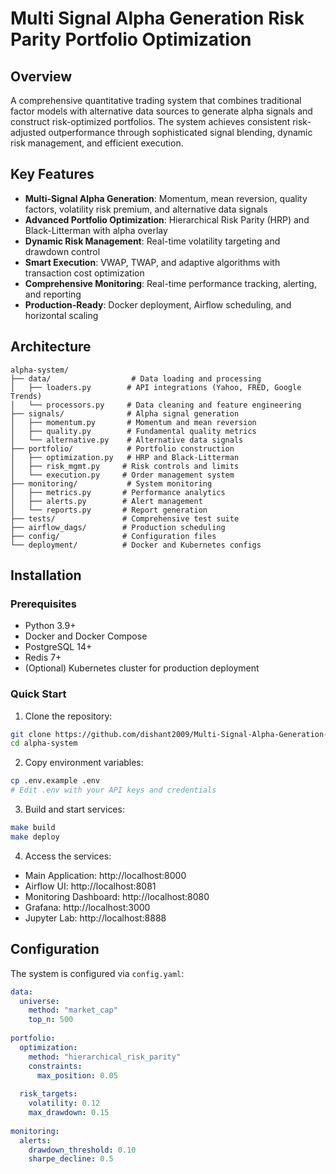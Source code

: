 # Multi Signal Alpha Generation Risk Parity Portfolio Optimization
## Overview

A comprehensive quantitative trading system that combines traditional factor models with alternative data sources to generate alpha signals and construct risk-optimized portfolios. The system achieves consistent risk-adjusted outperformance through sophisticated signal blending, dynamic risk management, and efficient execution.

## Key Features

- **Multi-Signal Alpha Generation**: Momentum, mean reversion, quality factors, volatility risk premium, and alternative data signals
- **Advanced Portfolio Optimization**: Hierarchical Risk Parity (HRP) and Black-Litterman with alpha overlay
- **Dynamic Risk Management**: Real-time volatility targeting and drawdown control
- **Smart Execution**: VWAP, TWAP, and adaptive algorithms with transaction cost optimization
- **Comprehensive Monitoring**: Real-time performance tracking, alerting, and reporting
- **Production-Ready**: Docker deployment, Airflow scheduling, and horizontal scaling

## Architecture

```
alpha-system/
├── data/                  # Data loading and processing
│   ├── loaders.py        # API integrations (Yahoo, FRED, Google Trends)
│   └── processors.py     # Data cleaning and feature engineering
├── signals/              # Alpha signal generation
│   ├── momentum.py       # Momentum and mean reversion
│   ├── quality.py        # Fundamental quality metrics
│   └── alternative.py    # Alternative data signals
├── portfolio/            # Portfolio construction
│   ├── optimization.py   # HRP and Black-Litterman
│   ├── risk_mgmt.py     # Risk controls and limits
│   └── execution.py     # Order management system
├── monitoring/           # System monitoring
│   ├── metrics.py       # Performance analytics
│   ├── alerts.py        # Alert management
│   └── reports.py       # Report generation
├── tests/               # Comprehensive test suite
├── airflow_dags/        # Production scheduling
├── config/              # Configuration files
└── deployment/          # Docker and Kubernetes configs
```

## Installation

### Prerequisites

- Python 3.9+
- Docker and Docker Compose
- PostgreSQL 14+
- Redis 7+
- (Optional) Kubernetes cluster for production deployment


### Quick Start

1. Clone the repository:
```bash
git clone https://github.com/dishant2009/Multi-Signal-Alpha-Generation-Risk-Parity-Portfolio-Optimization.git
cd alpha-system
```

2. Copy environment variables:
```bash
cp .env.example .env
# Edit .env with your API keys and credentials
```

3. Build and start services:
```bash
make build
make deploy
```

4. Access the services:
- Main Application: http://localhost:8000
- Airflow UI: http://localhost:8081
- Monitoring Dashboard: http://localhost:8080
- Grafana: http://localhost:3000
- Jupyter Lab: http://localhost:8888

## Configuration

The system is configured via `config.yaml`:

```yaml
data:
  universe:
    method: "market_cap"
    top_n: 500
    
portfolio:
  optimization:
    method: "hierarchical_risk_parity"
    constraints:
      max_position: 0.05
      
  risk_targets:
    volatility: 0.12
    max_drawdown: 0.15
    
monitoring:
  alerts:
    drawdown_threshold: 0.10
    sharpe_decline: 0.5
```

